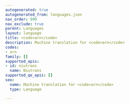 ```yaml
---
autogenerated: true
autogenerated_from: languages.json
nav_order: 999
nav_exclude: true
parent: Languages
layout: language
title: <code>arn</code>
description: Machine translation for <code>arn</code>
codes:
- arn
family: []
supported_apis:
- id: niutrans
  name: Niutrans
supported_qe_apis: []
seo:
  name: Machine translation for <code>arn</code>
  type: Language

---
```


